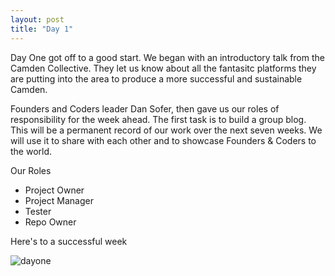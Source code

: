 ```yaml
---
layout: post
title: "Day 1"
---
```


Day One got off to a good start. We began with an introductory talk from the Camden Collective. They let us know about all the fantasitc platforms they are putting into the area to produce a more successful and sustainable Camden.

Founders and Coders leader Dan Sofer, then gave us our roles of responsibility for the week ahead. The first task is to build a group blog. This will be a permanent record of our work over the next seven weeks. We will use it to share with each other and to showcase Founders & Coders to the world.

Our Roles

* Project Owner
* Project Manager
* Tester
* Repo Owner

Here's to a successful week


 
![dayone](/downloads/dayone.png)